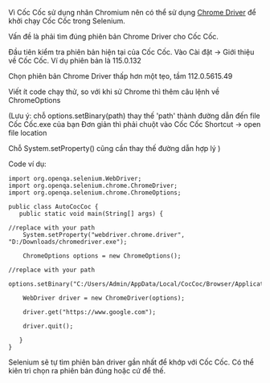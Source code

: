 
Vì Cốc Cốc sử dụng nhân Chromium nên có thể sử dụng [Chrome Driver](https://chromedriver.chromium.org/downloads) để khởi chạy Cốc Cốc trong Selenium.

Vấn đề là phải tìm đúng phiên bản Chrome Driver cho Cốc Cốc.

Đầu tiên kiểm tra phiên bản hiện tại của Cốc Cốc. Vào Cài đặt -> Giới thiệu về Cốc Cốc. Ví dụ phiên bản là 115.0.132

Chọn phiên bản Chrome Driver thấp hơn một tẹo, tầm 112.0.5615.49

Viết ít code chạy thử, so với khi sử Chrome thì thêm câu lệnh về ChromeOptions 

(Lưu ý: chỗ options.setBinary(path) thay thế 'path' thành đường dẫn đến file Cốc Cốc.exe của bạn
Đơn giản thì phải chuột vào Cốc Cốc Shortcut -> open file location

Chỗ System.setProperty() cũng cần thay thế đường dẫn hợp lý
)

Code ví dụ:

    import org.openqa.selenium.WebDriver; 
    import org.openqa.selenium.chrome.ChromeDriver; 
    import org.openqa.selenium.chrome.ChromeOptions;

    public class AutoCocCoc {
       public static void main(String[] args) {

    //replace with your path
		System.setProperty("webdriver.chrome.driver", "D:/Downloads/chromedriver.exe");

		ChromeOptions options = new ChromeOptions();

    //replace with your path
		options.setBinary("C:/Users/Admin/AppData/Local/CocCoc/Browser/Application/browser.exe");
		
		WebDriver driver = new ChromeDriver(options);
		
		driver.get("https://www.google.com");
		
		driver.quit();

       }
    }

Selenium sẽ tự tìm phiên bản driver gần nhất để khớp với Cốc Cốc.
Có thể kiên trì chọn ra phiên bản đúng hoặc cứ để thế.
